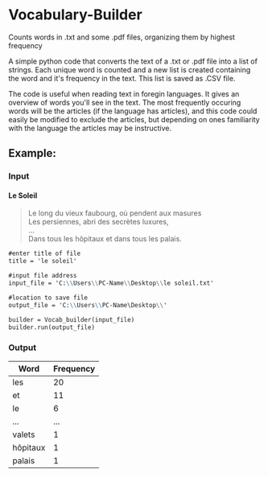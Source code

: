 # Vocabulary-Builder
Counts words in .txt and some .pdf files, organizing them by highest frequency

A simple python code that converts the text of a .txt or .pdf file into a list of strings.
Each unique word is counted and a new list is created containing the word and it's frequency in the text.
This list is saved as .CSV file.

The code is useful when reading text in foregin languages. It gives an overview of words you'll see in the text. The most frequently occuring words will be the articles (if the language has articles), and this code could easily be modified to exclude the articles, but depending on ones familiarity with the language the articles may be instructive. 


## Example:

### Input
#### Le Soleil  
> Le long du vieux faubourg, où pendent aux masures  
> Les persiennes, abri des secrètes luxures,  
> ...  
> Dans tous les hôpitaux et dans tous les palais.  

```markdown
#enter title of file
title = 'le soleil'

#input file address       
input_file = 'C:\\Users\\PC-Name\\Desktop\\le soleil.txt'

#location to save file
output_file = 'C:\\Users\\PC-Name\Desktop\\'

builder = Vocab_builder(input_file)
builder.run(output_file)

```
### Output

|Word | Frequency|
|------------ | -------------|
|les | 20|
|et | 11|
|le | 6|
|... | ...|
|valets | 1|
|hôpitaux | 1|
|palais | 1|



